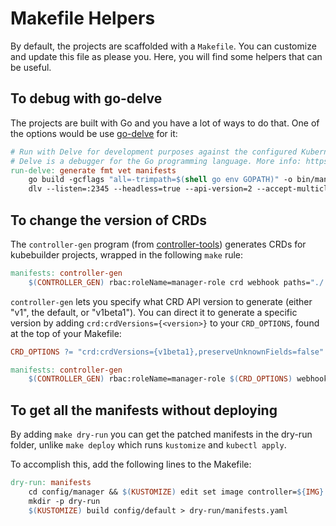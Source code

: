 # Makefile Helpers

By default, the projects are scaffolded with a `Makefile`. You can customize and update this file as please you. Here, you will find some helpers that can be useful.

## To debug with go-delve

The projects are built with Go and you have a lot of ways to do that. One of the options would be use [go-delve](https://github.com/go-delve/delve) for it:

```makefile
# Run with Delve for development purposes against the configured Kubernetes cluster in ~/.kube/config
# Delve is a debugger for the Go programming language. More info: https://github.com/go-delve/delve
run-delve: generate fmt vet manifests
    go build -gcflags "all=-trimpath=$(shell go env GOPATH)" -o bin/manager main.go
    dlv --listen=:2345 --headless=true --api-version=2 --accept-multiclient exec ./bin/manager
```

## To change the version of CRDs

The `controller-gen` program (from [controller-tools](https://github.com/kubernetes-sigs/controller-tools))
generates CRDs for kubebuilder projects, wrapped in the following `make` rule:

```makefile
manifests: controller-gen
	$(CONTROLLER_GEN) rbac:roleName=manager-role crd webhook paths="./..." output:crd:artifacts:config=config/crd/bases
```

`controller-gen` lets you specify what CRD API version to generate (either "v1", the default, or "v1beta1").
You can direct it to generate a specific version by adding `crd:crdVersions={<version>}` to your `CRD_OPTIONS`,
found at the top of your Makefile:

```makefile
CRD_OPTIONS ?= "crd:crdVersions={v1beta1},preserveUnknownFields=false"

manifests: controller-gen
	$(CONTROLLER_GEN) rbac:roleName=manager-role $(CRD_OPTIONS) webhook paths="./..." output:crd:artifacts:config=config/crd/bases
```

## To get all the manifests without deploying

By adding `make dry-run` you can get the patched manifests in the dry-run folder, unlike `make depĺoy` which runs `kustomize` and `kubectl apply`.

To accomplish this, add the following lines to the Makefile:

```makefile
dry-run: manifests
	cd config/manager && $(KUSTOMIZE) edit set image controller=${IMG}
	mkdir -p dry-run
	$(KUSTOMIZE) build config/default > dry-run/manifests.yaml
```
